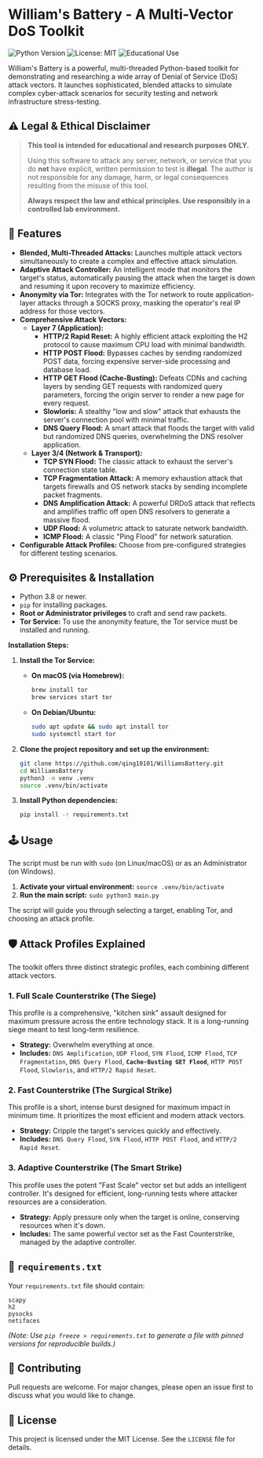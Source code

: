 # William's Battery - A Multi-Vector DoS Toolkit

![Python Version](https://img.shields.io/badge/python-3.8%2B-blue)
![License: MIT](https://img.shields.io/badge/License-MIT-yellow.svg)
![Educational Use](https://img.shields.io/badge/purpose-educational-lightgrey.svg)

William's Battery is a powerful, multi-threaded Python-based toolkit for demonstrating and researching a wide array of Denial of Service (DoS) attack vectors. It launches sophisticated, blended attacks to simulate complex cyber-attack scenarios for security testing and network infrastructure stress-testing.

## ⚠️ Legal & Ethical Disclaimer

> **This tool is intended for educational and research purposes ONLY.**
>
> Using this software to attack any server, network, or service that you do **not** have explicit, written permission to test is **illegal**. The author is not responsible for any damage, harm, or legal consequences resulting from the misuse of this tool.
>
> **Always respect the law and ethical principles. Use responsibly in a controlled lab environment.**

## 🚀 Features

-   **Blended, Multi-Threaded Attacks:** Launches multiple attack vectors simultaneously to create a complex and effective attack simulation.
-   **Adaptive Attack Controller:** An intelligent mode that monitors the target's status, automatically pausing the attack when the target is down and resuming it upon recovery to maximize efficiency.
-   **Anonymity via Tor:** Integrates with the Tor network to route application-layer attacks through a SOCKS proxy, masking the operator's real IP address for those vectors.
-   **Comprehensive Attack Vectors:**
    -   **Layer 7 (Application):**
        -   **HTTP/2 Rapid Reset:** A highly efficient attack exploiting the H2 protocol to cause maximum CPU load with minimal bandwidth.
        -   **HTTP POST Flood:** Bypasses caches by sending randomized POST data, forcing expensive server-side processing and database load.
        -   **HTTP GET Flood (Cache-Busting):** Defeats CDNs and caching layers by sending GET requests with randomized query parameters, forcing the origin server to render a new page for every request.
        -   **Slowloris:** A stealthy "low and slow" attack that exhausts the server's connection pool with minimal traffic.
        -   **DNS Query Flood:** A smart attack that floods the target with valid but randomized DNS queries, overwhelming the DNS resolver application.
    -   **Layer 3/4 (Network & Transport):**
        -   **TCP SYN Flood:** The classic attack to exhaust the server's connection state table.
        -   **TCP Fragmentation Attack:** A memory exhaustion attack that targets firewalls and OS network stacks by sending incomplete packet fragments.
        -   **DNS Amplification Attack:** A powerful DRDoS attack that reflects and amplifies traffic off open DNS resolvers to generate a massive flood.
        -   **UDP Flood:** A volumetric attack to saturate network bandwidth.
        -   **ICMP Flood:** A classic "Ping Flood" for network saturation.
-   **Configurable Attack Profiles:** Choose from pre-configured strategies for different testing scenarios.

## ⚙️ Prerequisites & Installation

-   Python 3.8 or newer.
-   `pip` for installing packages.
-   **Root or Administrator privileges** to craft and send raw packets.
-   **Tor Service:** To use the anonymity feature, the Tor service must be installed and running.

**Installation Steps:**

1.  **Install the Tor Service:**
    *   **On macOS (via Homebrew):**
        ```bash
        brew install tor
        brew services start tor
        ```
    *   **On Debian/Ubuntu:**
        ```bash
        sudo apt update && sudo apt install tor
        sudo systemctl start tor
        ```

2.  **Clone the project repository and set up the environment:**
    ```bash
    git clone https://github.com/qing10101/WilliamsBattery.git
    cd WilliamsBattery
    python3 -m venv .venv
    source .venv/bin/activate
    ```

3.  **Install Python dependencies:**
    ```bash
    pip install -r requirements.txt
    ```

## 🕹️ Usage

The script must be run with `sudo` (on Linux/macOS) or as an Administrator (on Windows).

1.  **Activate your virtual environment:** `source .venv/bin/activate`
2.  **Run the main script:** `sudo python3 main.py`

The script will guide you through selecting a target, enabling Tor, and choosing an attack profile.

## 🛡️ Attack Profiles Explained

The toolkit offers three distinct strategic profiles, each combining different attack vectors.

### 1. Full Scale Counterstrike (The Siege)

This profile is a comprehensive, "kitchen sink" assault designed for maximum pressure across the entire technology stack. It is a long-running siege meant to test long-term resilience.

-   **Strategy:** Overwhelm everything at once.
-   **Includes:** `DNS Amplification`, `UDP Flood`, `SYN Flood`, `ICMP Flood`, `TCP Fragmentation`, `DNS Query Flood`, **`Cache-Busting GET Flood`**, `HTTP POST Flood`, `Slowloris`, and `HTTP/2 Rapid Reset`.

### 2. Fast Counterstrike (The Surgical Strike)

This profile is a short, intense burst designed for maximum impact in minimum time. It prioritizes the most efficient and modern attack vectors.

-   **Strategy:** Cripple the target's services quickly and effectively.
-   **Includes:** `DNS Query Flood`, `SYN Flood`, `HTTP POST Flood`, and `HTTP/2 Rapid Reset`.

### 3. Adaptive Counterstrike (The Smart Strike)

This profile uses the potent "Fast Scale" vector set but adds an intelligent controller. It's designed for efficient, long-running tests where attacker resources are a consideration.

-   **Strategy:** Apply pressure only when the target is online, conserving resources when it's down.
-   **Includes:** The same powerful vector set as the Fast Counterstrike, managed by the adaptive controller.

## 📄 `requirements.txt`

Your `requirements.txt` file should contain:
```
scapy
h2
pysocks
netifaces
```
*(Note: Use `pip freeze > requirements.txt` to generate a file with pinned versions for reproducible builds.)*

## 🤝 Contributing

Pull requests are welcome. For major changes, please open an issue first to discuss what you would like to change.

## 📄 License

This project is licensed under the MIT License. See the `LICENSE` file for details.